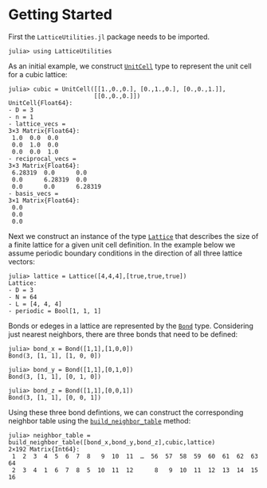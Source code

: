 # Getting Started

First the `LatticeUtilities.jl` package needs to be imported.

```jldoctest getting_started
julia> using LatticeUtilities
```

As an initial example, we construct [`UnitCell`](@ref) type to represent the unit cell for a cubic lattice:

```jldoctest getting_started
julia> cubic = UnitCell([[1.,0.,0.], [0.,1.,0.], [0.,0.,1.]],
                        [[0.,0.,0.]])
UnitCell{Float64}:
- D = 3
- n = 1
- lattice_vecs =
3×3 Matrix{Float64}:
 1.0  0.0  0.0
 0.0  1.0  0.0
 0.0  0.0  1.0
- reciprocal_vecs =
3×3 Matrix{Float64}:
 6.28319  0.0      0.0
 0.0      6.28319  0.0
 0.0      0.0      6.28319
- basis_vecs =
3×1 Matrix{Float64}:
 0.0
 0.0
 0.0
```

Next we construct an instance of the type [`Lattice`](@ref) that describes the size
of a finite lattice for a given unit cell definition. In the example below we assume
periodic boundary conditions in the direction of all three lattice vectors:

```jldoctest getting_started
julia> lattice = Lattice([4,4,4],[true,true,true])
Lattice:
- D = 3
- N = 64
- L = [4, 4, 4]
- periodic = Bool[1, 1, 1]
```

Bonds or edeges in a lattice are represented by the [`Bond`](@ref) type.
Considering just nearest neighbors, there are three bonds that need to be defined:

```jldoctest getting_started
julia> bond_x = Bond([1,1],[1,0,0])
Bond(3, [1, 1], [1, 0, 0])

julia> bond_y = Bond([1,1],[0,1,0])
Bond(3, [1, 1], [0, 1, 0])

julia> bond_z = Bond([1,1],[0,0,1])
Bond(3, [1, 1], [0, 0, 1])
```

Using these three bond defintions, we can construct the corresponding neighbor table
using the [`build_neighbor_table`](@ref) method:

```jldoctest getting_started
julia> neighbor_table = build_neighbor_table([bond_x,bond_y,bond_z],cubic,lattice)
2×192 Matrix{Int64}:
 1  2  3  4  5  6  7  8   9  10  11  …  56  57  58  59  60  61  62  63  64
 2  3  4  1  6  7  8  5  10  11  12      8   9  10  11  12  13  14  15  16
```